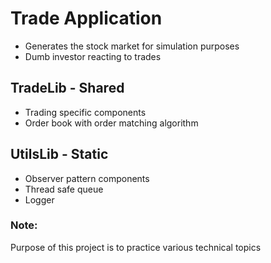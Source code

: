 # Trade Application
- Generates the stock market for simulation purposes
- Dumb investor reacting to trades

## TradeLib - Shared
- Trading specific components
- Order book with order matching algorithm
## UtilsLib - Static
- Observer pattern components
- Thread safe queue
- Logger

### Note:
Purpose of this project is to practice various technical topics